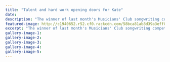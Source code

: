 ```yaml
---
title: "Talent and hard work opening doors for Kate"
date: 
description: "The winner of last month's Musicians' Club songwriting competition, former WHS student Kate Van Elswijk, overcame a vision impairment to compete on The Voice Australia..."
featured-image: http://c1940652.r52.cf0.rackcdn.com/58bca81ab8d39a3eff003c65/Kate-Van-Elswijk-The-Voice-Aust-March-2017.jpg
excerpt: "The winner of last month's Musicians' Club songwriting competition, former WHS student Kate Van Elswijk, overcame a vision impairment to compete on The Voice Australia."
gallery-image-1: 
gallery-image-2: 
gallery-image-3: 
gallery-image-4: 
gallery-image-5: 
---
```

